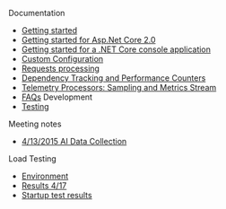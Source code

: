 Documentation
- [Getting started](https://github.com/Microsoft/ApplicationInsights-aspnet5/wiki/Getting-Started)
- [Getting started for Asp.Net Core 2.0](https://github.com/Microsoft/ApplicationInsights-aspnetcore/wiki/Getting-Started-for-a-ASP.NET-CORE-2.0-WebApp)
- [Getting started for a .NET Core console application](https://github.com/Microsoft/ApplicationInsights-aspnetcore/wiki/Getting-Started-for-a-.NET-Core-console-application)
- [Custom Configuration](https://github.com/Microsoft/ApplicationInsights-aspnetcore/wiki/Custom-Configuration)
- [Requests processing](https://github.com/Microsoft/ApplicationInsights-aspnet5/wiki/Requests-Processing)
- [Dependency Tracking and Performance Counters](https://github.com/Microsoft/ApplicationInsights-aspnetcore/wiki/Dependency-Tracking-and-Performance-Counter-Collection)
- [Telemetry Processors: Sampling and Metrics Stream](https://github.com/Microsoft/ApplicationInsights-aspnetcore/wiki/Telemetry-Processors:-Sampling-and-Metrics-Stream)
- [FAQs](https://github.com/Microsoft/ApplicationInsights-aspnetcore/wiki/FAQs)
Development
- [Testing](https://github.com/Microsoft/ApplicationInsights-aspnet5/wiki/Testing)

Meeting notes
- [4/13/2015 AI Data Collection](https://github.com/Microsoft/ApplicationInsights-aspnet5/wiki/April-14,-2015.-AI-data-collection-approach)

Load Testing
- [Environment](https://github.com/Microsoft/ApplicationInsights-aspnet5/wiki/Load-testing)
- [Results 4/17](https://github.com/Microsoft/ApplicationInsights-aspnet5/wiki/Results-April-17)
- [Startup test results](https://github.com/Microsoft/ApplicationInsights-aspnet5/wiki/Startup-Results-April-27)
